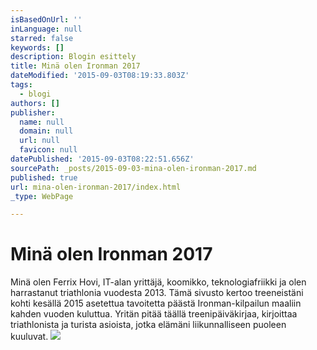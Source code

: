 ```yaml
---
isBasedOnUrl: ''
inLanguage: null
starred: false
keywords: []
description: Blogin esittely
title: Minä olen Ironman 2017
dateModified: '2015-09-03T08:19:33.803Z'
tags:
  - blogi
authors: []
publisher:
  name: null
  domain: null
  url: null
  favicon: null
datePublished: '2015-09-03T08:22:51.656Z'
sourcePath: _posts/2015-09-03-mina-olen-ironman-2017.md
published: true
url: mina-olen-ironman-2017/index.html
_type: WebPage

---
```

# Minä olen Ironman 2017

Minä olen Ferrix Hovi, IT-alan yrittäjä, koomikko, teknologiafriikki ja olen harrastanut triathlonia vuodesta 2013\. Tämä sivusto kertoo treeneistäni kohti kesällä 2015 asetettua tavoitetta päästä Ironman-kilpailun maaliin kahden vuoden kuluttua. Yritän pitää täällä treenipäiväkirjaa, kirjoittaa triathlonista ja turista asioista, jotka elämäni liikunnalliseen puoleen kuuluvat.
![](https://the-grid-user-content.s3-us-west-2.amazonaws.com/479a8a01-63b9-4c97-9719-466aaf3d0df2.JPG)